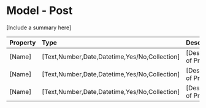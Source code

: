 ﻿# Model - Post
[Include a summary here]

|Property|Type|Description
|:-|:-|:-
|[Name]|[Text,Number,Date,Datetime,Yes/No,Collection]|[Description of Property]
|[Name]|[Text,Number,Date,Datetime,Yes/No,Collection]|[Description of Property]
|[Name]|[Text,Number,Date,Datetime,Yes/No,Collection]|[Description of Property]